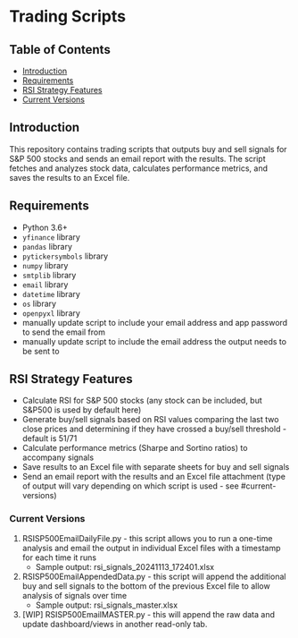 # Trading Scripts

## Table of Contents
- [Introduction](#introduction)
- [Requirements](#requirements)
- [RSI Strategy Features](#rsi-strategy-features)
- [Current Versions](#current-versions)

## Introduction
This repository contains trading scripts that outputs buy and sell signals for S&P 500 stocks and sends an email report with the results. The script fetches and analyzes stock data, calculates performance metrics, and saves the results to an Excel file.

## Requirements
- Python 3.6+
- `yfinance` library
- `pandas` library
- `pytickersymbols` library
- `numpy` library
- `smtplib` library
- `email` library
- `datetime` library
- `os` library
- `openpyxl` library
- manually update script to include your email address and app password to send the email from
- manually update script to include the email address the output needs to be sent to

## RSI Strategy Features
- Calculate RSI for S&P 500 stocks (any stock can be included, but S&P500 is used by default here)
- Generate buy/sell signals based on RSI values comparing the last two close prices and determining if they have crossed a buy/sell threshold - default is 51/71
- Calculate performance metrics (Sharpe and Sortino ratios) to accompany signals
- Save results to an Excel file with separate sheets for buy and sell signals
- Send an email report with the results and an Excel file attachment (type of output will vary depending on which script is used - see #current-versions)

### Current Versions
1. RSISP500EmailDailyFile.py - this script allows you to run a one-time analysis and email the output in individual Excel files with a timestamp for each time it runs
      - Sample output: rsi_signals_20241113_172401.xlsx
2. RSISP500EmailAppendedData.py - this script will append the additional buy and sell signals to the bottom of the previous Excel file to allow analysis of signals over time
      - Sample output: rsi_signals_master.xlsx
3. [WIP] RSISP500EmailMASTER.py - this will append the raw data and update dashboard/views in another read-only tab. 
